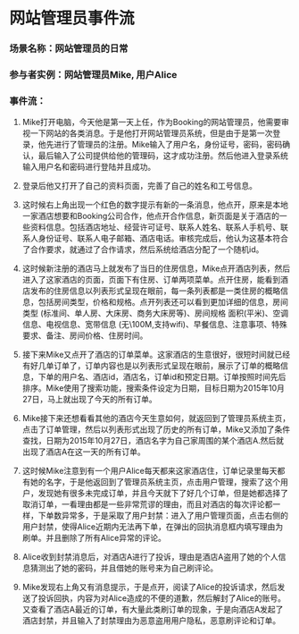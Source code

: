 # 网站管理员事件流

### 场景名称：网站管理员的日常

### 参与者实例：网站管理员Mike, 用户Alice

### 事件流：

1.	Mike打开电脑，今天他是第一天上任，作为Booking的网站管理员，他需要审视一下网站的各类消息。于是他打开网站管理员系统，但是由于是第一次登录，他先进行了管理员的注册。Mike输入了用户名，身份证号，密码，密码确认，最后输入了公司提供给他的管理码，这才成功注册。然后他进入登录系统输入用户名和密码进行登陆并且成功。

2.	登录后他又打开了自己的资料页面，完善了自己的姓名和工号信息。

3.	这时候右上角出现一个红色的数字提示有新的一条消息，他点开，原来是本地一家酒店想要和Booking公司合作，他点开合作信息，新页面是关于酒店的一些资料信息。包括酒店地址、经营许可证号、联系人姓名、联系人手机号、联系人身份证号、联系人电子邮箱、酒店电话。审核完成后，他认为这基本符合了合作要求，就通过了合作请求，然后系统给酒店分配了一个随机id。

4.	这时候新注册的酒店马上就发布了当日的住房信息，Mike点开酒店列表，然后进入了这家酒店的页面，页面下有住房、订单两项菜单。点开住房，能看到酒店发布的住房信息以列表形式呈现在眼前，每一条列表都是一类住房的概略信息，包括房间类型，价格和规格。点开列表还可以看到更加详细的信息，房间类型 (标准间、单人房、大床房、商务大床房等)、房间规格 面积(平米)、空调信息、电视信息、宽带信息 (无\100M,支持wifi)、早餐信息、注意事项、特殊要求、备注、房间价格、住房时间。

5.	接下来Mike又点开了酒店的订单菜单。这家酒店的生意很好，很短时间就已经有好几单订单了，订单内容也是以列表形式呈现在眼前，展示了订单的概略信息，下单的用户名、酒店id，酒店名，订单id和预定日期。订单按照时间先后排序。Mike使用了搜索功能，搜索条件设定为日期，目标日期为2015年10月27日，马上就出现了今天的所有订单。

6.	Mike接下来还想看看其他的酒店今天生意如何，就返回到了管理员系统主页，点击了订单管理，然后以列表形式出现了历史的所有订单，Mike又添加了条件查找，日期为2015年10月27日，酒店名字为自己家周围的某个酒店A.然后就出现了酒店A在这一天的所有订单。

7.	这时候Mike注意到有一个用户Alice每天都来这家酒店住，订单记录里每天都有她的名字，于是他返回到了管理员系统主页，点击用户管理，搜索了这个用户，发现她有很多未完成订单，并且今天就下了好几个订单，但是她都选择了取消订单，一看理由都是一些非常荒谬的理由，而且对酒店的每次评论都一样，下单数异常多，于是采取了用户封禁：进入了用户管理页面，点击右侧的用户封禁，使得Alice近期内无法再下单，在弹出的回执消息框内填写理由为刷单。并且删除了所有Alice异常的评论。

8.	Alice收到封禁消息后，对酒店A进行了投诉，理由是酒店A盗用了她的个人信息猜测出了她的密码，并且借她的账号来为自己刷评论。

9.	Mike发现右上角又有消息提示，于是点开，阅读了Alice的投诉请求，然后发送了投诉回执，内容为对Alice造成的不便的道歉，然后解封了Alice的账号。又查看了酒店A最近的订单，有大量此类刷订单的现象，于是向酒店A发起了酒店封禁，并且输入了封禁理由为恶意盗用用户隐私，恶意刷评论和订单。